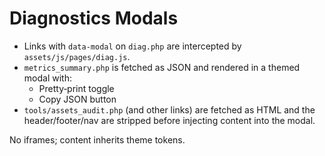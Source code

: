 # Diagnostics Modals

- Links with `data-modal` on `diag.php` are intercepted by `assets/js/pages/diag.js`.
- `metrics_summary.php` is fetched as JSON and rendered in a themed modal with:
  - Pretty‑print toggle
  - Copy JSON button
- `tools/assets_audit.php` (and other links) are fetched as HTML and the header/footer/nav are stripped before injecting content into the modal.

No iframes; content inherits theme tokens.

